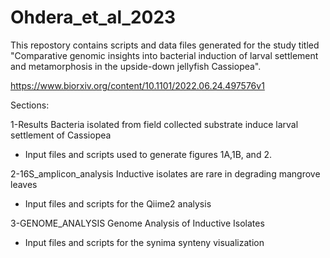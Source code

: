 # Ohdera_et_al_2023
This repostory contains scripts and data files generated for the study titled "Comparative genomic insights into bacterial induction of larval settlement and metamorphosis in the upside-down jellyfish Cassiopea".

https://www.biorxiv.org/content/10.1101/2022.06.24.497576v1

Sections:

1-Results
Bacteria isolated from field collected substrate induce larval settlement of Cassiopea
  - Input files and scripts used to generate figures 1A,1B, and 2.

2-16S_amplicon_analysis
Inductive isolates are rare in degrading mangrove leaves
  - Input files and scripts for the Qiime2 analysis

3-GENOME_ANALYSIS
Genome Analysis of Inductive Isolates
  - Input files and scripts for the synima synteny visualization

